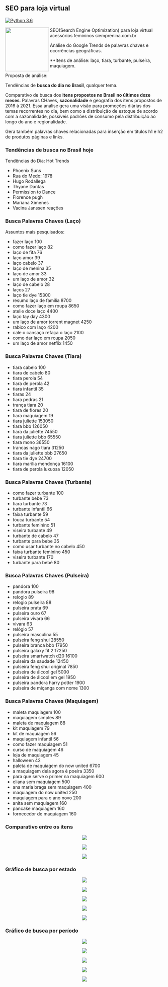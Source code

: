 ## SEO para loja virtual

[![Python 3.6](https://img.shields.io/badge/Python-3.8-blue.svg)](#)

<a href='https://github.com/jamesgilbs/portifolio/tree/main/longshort-cointegracao'><img src='https://github.com/jamesgilbs/portifolio/blob/main/longshort-cointegracao/figures/long-short.jpg' align="left" height="139" /></a>
SEO(Search Engine Optimization) para loja virtual acessórios femininos siemprenina.com.br

Análise do Google Trends de palavras chaves e ocorrências geográficas. 

**Itens de análise: laço, tiara, turbante, pulseira, maquiagem.

Proposta de análise:

Tendências de **busca do dia no Brasil**, qualquer tema.

Comparativo de busca dos **itens propostos no Brasil no últimos doze meses**.
Palavras CHaves, **sazonalidade** e geografia dos itens propostos de 2016 à 2021.
Essa análise gera uma visão para promoções diárias dos temas recorrentes no dia, bem como a distribuição de estoque de acordo com a sazonalidade, possíveis padrões de consumo pela distribuição ao longo do ano e regionalidade.

Gera também palavras chaves relacionadas para inserção em títulos h1 e h2 de produtos páginas e links.

### Tendências de busca no Brasil hoje

Tendências do Dia: Hot Trends
- Phoenix Suns
- Rua do Medo: 1978
- Hugo Rodallega
- Thyane Dantas
- Permission to Dance
- Florence pugh
- Mariana Ximenes
- Vacina Janssen reações

### Busca Palavras Chaves (Laço)

Assuntos mais pesquisados:
* fazer laço    100
* como fazer laço     82
* laço de fita     76
* laço amor     39
* laço cabelo     37
* laço de menina     35
* laço de amor     33
* um laço de amor     32
* laço de cabelo     28
* laços     27
* laço tie dye  15300
* resumo laço de familia   8700
* como fazer laço em roupa   8650
* atelie doce laço   4400
* laço tay day   4300
* um laço de amor torrent magnet   4250
* rabico com laço   4200
* cale o cansaço refaça o laço   2100
* como dar laço em roupa   2050
* um laço de amor netflix   1450

### Busca Palavras Chaves (Tiara)
* tiara cabelo    100
* tiara de cabelo     80
* tiara perola     54
* tiara de perola     42
* tiara infantil     35
* tiaras     24
* tiara pedras     21
* trança tiara     20
* tiara de flores     20
* tiara maquiagem     19
* tiara juliette  153050
* tiara bbb  126050
* tiara da juliette   74550
* tiara juliette bbb   65550
* tiara mono   36550
* trancas nago tiara   31250
* tiara da juliette bbb   27650
* tiara tie dye   24700
* tiara marilia mendonça   16100
* tiara de perola luxuosa   12050

### Busca Palavras Chaves (Turbante)
* como fazer turbante    100
* turbante bebe     73
* tiara turbante     73
* turbante infantil     66
* faixa turbante     59
* touca turbante     54
* turbante feminino     51
* viseira turbante     49
* turbante de cabelo     47
* turbante para bebe     35
* como usar turbante no cabelo    450
* faixa turbante feminino    450
* viseira turbante    170
* turbante para bebê     80

### Busca Palavras Chaves (Pulseira)
* pandora    100
* pandora pulseira     98
* relogio     89
* relogio pulseira     88
* pulseira prata     69
* pulseira ouro     67
* pulseira vivara     66
* vivara     63
* relógio     57
* pulseira masculina     55
* pulseira feng shui  28550
* pulseira branca bbb  17950
* pulseira galaxy fit 2  17250
* pulseira smartwatch d20  16100
* pulseira da saudade  12450
* pulseira feng shui original   7850
* pulseira de álcool gel   5000
* pulseira de álcool em gel   1950
* pulseira pandora harry potter   1900
* pulseira de miçanga com nome   1300

### Busca Palavras Chaves (Maquiagem)
* maleta maquiagem    100
* maquiagem simples     89
* maleta de maquiagem     88
* kit maquiagem     79
* kit de maquiagem     56
* maquiagem infantil     56
* como fazer maquiagem     51
* curso de maquiagem     46
* loja de maquiagem     45
* halloween     42
* paleta de maquiagem do now united   6700
* a maquiagem dela agora é poeira   3350
* para que serve o primer na maquiagem    600
* eliana sem maquiagem    500
* ana maria braga sem maquiagem    400
* maquiagem do now united    250
* maquiagem para o ano novo    200
* anita sem maquiagem    160
* pancake maquiagem    160
* fornecedor de maquiagem    160 

### Comparativo entre os itens

<p align="center">
  <img width="" height="" src="figures/densi.png">
</p>

<p align="center">
  <img width="" height="" src="figures/box.png">
</p>

<p align="center">
  <img width="" height="" src="figures/saz.png">
</p>

### Gráfico de busca por estado

<p align="center">
  <img width="" height="" src="figures/graph-laco.png">
</p>

<p align="center">
  <img width="" height="" src="figures/graph-tiara.png">
</p>

<p align="center">
  <img width="" height="" src="figures/graph-turbante.png">
</p>

<p align="center">
  <img width="" height="" src="figures/graph-pulseira.png">
</p>

<p align="center">
  <img width="" height="" src="figures/graph-maquiagem.png">
</p>

### Gráfico de busca por período

<p align="center">
  <img width="" height="" src="figures/per-laco.png">
</p>

<p align="center">
  <img width="" height="" src="figures/per-tiara.png">
</p>

<p align="center">
  <img width="" height="" src="figures/per-turbante.png">
</p>

<p align="center">
  <img width="" height="" src="figures/per-pulseira.png">
</p>

<p align="center">
  <img width="" height="" src="figures/per-maquiagem.png">
</p>
